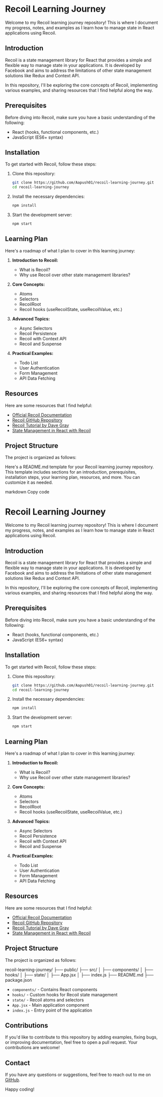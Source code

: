 # Recoil Learning Journey

Welcome to my Recoil learning journey repository! This is where I document my progress, notes, and examples as I learn how to manage state in React applications using Recoil.

## Introduction

Recoil is a state management library for React that provides a simple and flexible way to manage state in your applications. It is developed by Facebook and aims to address the limitations of other state management solutions like Redux and Context API.

In this repository, I'll be exploring the core concepts of Recoil, implementing various examples, and sharing resources that I find helpful along the way.

## Prerequisites

Before diving into Recoil, make sure you have a basic understanding of the following:

- React (hooks, functional components, etc.)
- JavaScript (ES6+ syntax)

## Installation

To get started with Recoil, follow these steps:

1. Clone this repository:

    ```bash
    git clone https://github.com/Aapush01/recoil-learning-journey.git
    cd recoil-learning-journey
    ```

2. Install the necessary dependencies:

    ```bash
    npm install
    ```

3. Start the development server:

    ```bash
    npm start
    ```

## Learning Plan

Here's a roadmap of what I plan to cover in this learning journey:

1. **Introduction to Recoil:**
   - What is Recoil?
   - Why use Recoil over other state management libraries?

2. **Core Concepts:**
   - Atoms
   - Selectors
   - RecoilRoot
   - Recoil hooks (useRecoilState, useRecoilValue, etc.)

3. **Advanced Topics:**
   - Async Selectors
   - Recoil Persistence
   - Recoil with Context API
   - Recoil and Suspense

4. **Practical Examples:**
   - Todo List
   - User Authentication
   - Form Management
   - API Data Fetching

## Resources

Here are some resources that I find helpful:

- [Official Recoil Documentation](https://recoiljs.org/docs/introduction/getting-started)
- [Recoil GitHub Repository](https://github.com/facebookexperimental/Recoil)
- [Recoil Tutorial by Dave Gray](https://www.youtube.com/watch?v=_ISAA_Jt9kI)
- [State Management in React with Recoil](https://medium.com/swlh/state-management-in-react-with-recoil-79d5a0e7bbf3)

## Project Structure

The project is organized as follows:


Here's a README.md template for your Recoil learning journey repository. This template includes sections for an introduction, prerequisites, installation steps, your learning plan, resources, and more. You can customize it as needed.

markdown
Copy code
# Recoil Learning Journey

Welcome to my Recoil learning journey repository! This is where I document my progress, notes, and examples as I learn how to manage state in React applications using Recoil.

## Introduction

Recoil is a state management library for React that provides a simple and flexible way to manage state in your applications. It is developed by Facebook and aims to address the limitations of other state management solutions like Redux and Context API.

In this repository, I'll be exploring the core concepts of Recoil, implementing various examples, and sharing resources that I find helpful along the way.

## Prerequisites

Before diving into Recoil, make sure you have a basic understanding of the following:

- React (hooks, functional components, etc.)
- JavaScript (ES6+ syntax)

## Installation

To get started with Recoil, follow these steps:

1. Clone this repository:

    ```bash
    git clone https://github.com/Aapush01/recoil-learning-journey.git
    cd recoil-learning-journey
    ```

2. Install the necessary dependencies:

    ```bash
    npm install
    ```

3. Start the development server:

    ```bash
    npm start
    ```

## Learning Plan

Here's a roadmap of what I plan to cover in this learning journey:

1. **Introduction to Recoil:**
   - What is Recoil?
   - Why use Recoil over other state management libraries?

2. **Core Concepts:**
   - Atoms
   - Selectors
   - RecoilRoot
   - Recoil hooks (useRecoilState, useRecoilValue, etc.)

3. **Advanced Topics:**
   - Async Selectors
   - Recoil Persistence
   - Recoil with Context API
   - Recoil and Suspense

4. **Practical Examples:**
   - Todo List
   - User Authentication
   - Form Management
   - API Data Fetching

## Resources

Here are some resources that I find helpful:

- [Official Recoil Documentation](https://recoiljs.org/docs/introduction/getting-started)
- [Recoil GitHub Repository](https://github.com/facebookexperimental/Recoil)
- [Recoil Tutorial by Dave Gray](https://www.youtube.com/watch?v=_ISAA_Jt9kI)
- [State Management in React with Recoil](https://medium.com/swlh/state-management-in-react-with-recoil-79d5a0e7bbf3)

## Project Structure

The project is organized as follows:

recoil-learning-journey/
├── public/
├── src/
│ ├── components/
│ ├── hooks/
│ ├── state/
│ ├── App.jsx
│ ├── index.js
├── README.md
├── package.json


- `components/` - Contains React components
- `hooks/` - Custom hooks for Recoil state management
- `state/` - Recoil atoms and selectors
- `App.jsx` - Main application component
- `index.js` - Entry point of the application

## Contributions

If you'd like to contribute to this repository by adding examples, fixing bugs, or improving documentation, feel free to open a pull request. Your contributions are welcome!

 

## Contact

If you have any questions or suggestions, feel free to reach out to me on [GitHub](https://github.com/Aapush01).

Happy coding!
